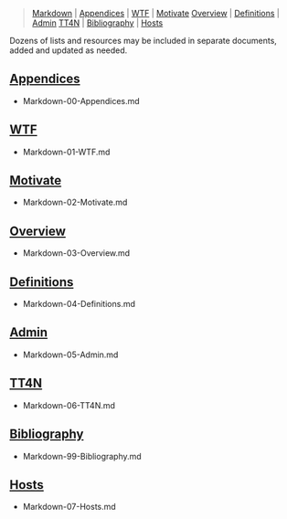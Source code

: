 [  this is a comment. ]::

<link href="styles.css" rel="stylesheet"></link>

> [Markdown](../Markdown.md) | [Appendices](./Markdown-00-Appendices.md) | [WTF](./Markdown-01-WTF.md) | [Motivate](./Markdown-02-Motivate.md) 
> [Overview](./Markdown-03-Overview.md) | [Definitions](./Markdown-04-Definitions.md) |  [Admin](./Markdown-05-Admin.md) 
> [TT4N](./Markdown-06-TT4N.md) | [Bibliography](./Markdown-99-Bibliography.md) | [Hosts](./Markdown-07-Hosts.md)

Dozens of lists and resources may be included in separate documents, added and updated as needed.

## [Appendices](./Markdown-00-Appendices.md)

- Markdown-00-Appendices.md

## [WTF](./Markdown-01-WTF.md)

- Markdown-01-WTF.md

## [Motivate](./Markdown-02-Motivate.md)

- Markdown-02-Motivate.md

## [Overview](./Markdown-03-Overview.md)

- Markdown-03-Overview.md

## [Definitions](./Markdown-04-Definitions.md)

- Markdown-04-Definitions.md

## [Admin](./Markdown-05-Admin.md)

- Markdown-05-Admin.md

## [TT4N](./Markdown-06-TT4N.md)

- Markdown-06-TT4N.md

## [Bibliography](./Markdown-99-Bibliography.md)

- Markdown-99-Bibliography.md

## [Hosts](./Markdown-07-Hosts.md)

- Markdown-07-Hosts.md

